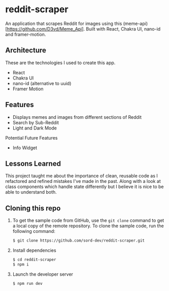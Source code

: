 # reddit-scraper
An application that scrapes Reddit for images using this (meme-api)[https://github.com/D3vd/Meme_Api]. Built with React, Chakra UI, nano-id and framer-motion. 


## Architecture
These are the technologies I used to create this app.

 - React
 - Chakra UI
 - nano-id (alternative to uuid)
 - Framer Motion

## Features

 - Displays memes and images from different sections of Reddit
 - Search by Sub-Reddit
 - Light and Dark Mode

Potential Future Features

 - Info Widget

## Lessons Learned

This project taught me about the importance of clean, reusable code as I refactored and refined mistakes I've made in the past. Along with a look at class components which handle state differently but I believe it is nice to be able to understand both.


## Cloning this repo

1.  To get the sample code from GitHub, use the  `git clone`  command to get a local copy of the remote repository. To clone the sample code, run the following command:
    
    ```bash
    $ git clone https://github.com/sord-dev/reddit-scraper.git
    ```

    
2.  Install dependencies
    ``` bash 
    $ cd reddit-scraper
    $ npm i
	```

3.  Launch the developer server
    ``` bash 
    $ npm run dev
